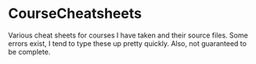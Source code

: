 # CourseCheatsheets
Various cheat sheets for courses I have taken and their source files.
Some errors exist, I tend to type these up pretty quickly. Also, not guaranteed to be complete.
